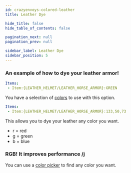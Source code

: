 ```yaml
---
id: crazyenvoys-colored-leather
title: Leather Dye

hide_title: false
hide_table_of_contents: false

pagination_next: null
pagination_prev: null

sidebar_label: Leather Dye
sidebar_position: 5
---
```

### An example of how to dye your leather armor!
```yml
Items:
 - Item:{LEATHER_HELMET/LEATHER_HORSE_ARMOR}:GREEN
```
You have a selection of [colors](https://jd.papermc.io/paper/1.20/org/bukkit/Color.html) to use with this option.

```yml
Items:
 - Item:{LEATHER_HELMET/LEATHER_HORSE_ARMOR}:133,50,73
```
This allows you to dye your leather any color you want.

* r = red
* g = green
* b = blue

### RGB! It improves performance /j
You can use a [color picker](https://htmlcolorcodes.com/color-picker/) to find any color you want.